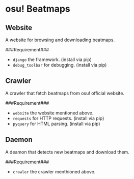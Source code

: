 osu! Beatmaps
================
Website
---------
A website for browsing and downloading beatmaps.

###Requirement###
- ``django`` the framework. (install via pip)
- ``debug_toolbar`` for debugging. (install via pip)

Crawler
--------
A crawler that fetch beatmaps from osu! official website.

###Requirement###
- ``website`` the website mentioned above.
- ``requests`` for HTTP requests. (install via pip)
- ``pyquery`` for HTML parsing. (install via pip)

Daemon
-------
A deamon that detects new beatmaps and download them.

###Requirement###
- ``crawler`` the crawler menthioned above.

